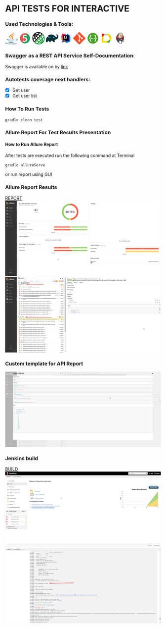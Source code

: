 # API TESTS FOR INTERACTIVE

### Used Technologies & Tools:
<p align="left">
<img height="40" width="40" src="images/logo/java-logo.svg" alt="java">
<img height="40" width="40" src="images/logo/JUnit5.svg" alt="junit5">
<img height="40" width="40" src="images/logo/rest-assured-logo.png" alt="rest-assured">
<img height="40" width="40" src="images/logo/gradle-logo.svg" alt="gradle">
<img height="40" width="40" src="images/logo/IDEA-logo.svg" alt="IDEA">
<img height="40" width="40" src="images/logo/git-logo.svg" alt="git">
<img height="40" width="40" src="images/logo/swagger-logo.png" alt="swagger">
<img height="40" width="40" src="images/logo/allure-Report-logo.svg" alt="allure">
<img height="40" width="40" src="images/logo/Jenkins.svg" alt="jenkins">
</p>

### Swagger as a REST API Service Self-Documentation:
Swagger is available on by [link](https://hr-challenge.interactivestandard.com/v3/swagger-ui/index.html?configUrl=%2Fv3%2Fapi-docs%2Fswagger-config&urls.primaryName=QA#/qa-test-controller)

### Autotests coverage next handlers:
- [X] Get user
- [X] Get user list

### How To Run Tests </br>
```bash
gradle clean test
```
### Allure Report For Test Results Presentation
#### How to Run Allure Report
After tests are executed run the following command at Terminal
```bash
gradle allureServe
```
or run report using GUI

### Allure Report Results
[REPORT](https://jenkins.autotests.cloud/job/interactive-api-tests/4/allure/)
![image](images/screens/allure_overview.png)
![image](images/screens/allure_behaviors.png)
### Custom template for API Report
![image](images/screens/allure_custom_template_for_response.png)

### Jenkins build
[BUILD](https://jenkins.autotests.cloud/job/interactive-api-tests/4/)
![image](images/screens/Jenkins_overview.png)
![image](images/screens/Jenkins_console.png)
